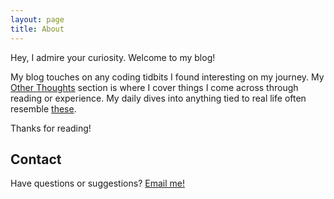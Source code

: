 ```yaml
---
layout: page
title: About
---
```


<p class="message">
  Hey, I admire your curiosity. Welcome to my blog!
</p>

My blog touches on any coding tidbits I found interesting on my journey. My [Other Thoughts]() section is where I cover things I come across through reading or experience. My daily dives into anything tied to real life often resemble [these](https://www.facebook.com/sgag.sg/videos/1178654215482898/). 

Thanks for reading!

## Contact

Have questions or suggestions? <a href="mailto:christopher.g.cahill@gmail.com?subject=I saw your blog!">Email me!</a>
